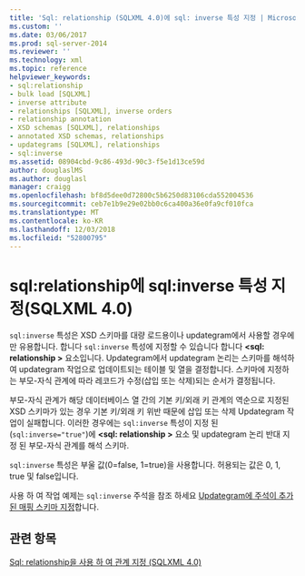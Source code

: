```yaml
---
title: 'Sql: relationship (SQLXML 4.0)에 sql: inverse 특성 지정 | Microsoft 문서'
ms.custom: ''
ms.date: 03/06/2017
ms.prod: sql-server-2014
ms.reviewer: ''
ms.technology: xml
ms.topic: reference
helpviewer_keywords:
- sql:relationship
- bulk load [SQLXML]
- inverse attribute
- relationships [SQLXML], inverse orders
- relationship annotation
- XSD schemas [SQLXML], relationships
- annotated XSD schemas, relationships
- updategrams [SQLXML], relationships
- sql:inverse
ms.assetid: 08904cbd-9c86-493d-90c3-f5e1d13ce59d
author: douglaslMS
ms.author: douglasl
manager: craigg
ms.openlocfilehash: bf8d5dee0d72800c5b6250d83106cda552004536
ms.sourcegitcommit: ceb7e1b9e29e02bb0c6ca400a36e0fa9cf010fca
ms.translationtype: MT
ms.contentlocale: ko-KR
ms.lasthandoff: 12/03/2018
ms.locfileid: "52800795"
---
```

# <a name="specifying-the-sqlinverse-attribute-on-sqlrelationship-sqlxml-40"></a>sql:relationship에 sql:inverse 특성 지정(SQLXML 4.0)
  `sql:inverse` 특성은 XSD 스키마를 대량 로드용이나 updategram에서 사용할 경우에만 유용합니다. 합니다 `sql:inverse` 특성에 지정할 수 있습니다 합니다  **\<sql: relationship >** 요소입니다. Updategram에서 updategram 논리는 스키마를 해석하여 updategram 작업으로 업데이트되는 테이블 및 열을 결정합니다. 스키마에 지정하는 부모-자식 관계에 따라 레코드가 수정(삽입 또는 삭제)되는 순서가 결정됩니다.  
  
 부모-자식 관계가 해당 데이터베이스 열 간의 기본 키/외래 키 관계의 역순으로 지정된 XSD 스키마가 있는 경우 기본 키/외래 키 위반 때문에 삽입 또는 삭제 Updategram 작업이 실패합니다. 이러한 경우에는 `sql:inverse` 특성이 지정 된 (`sql:inverse="true"`)에  **\<sql: relationship >** 요소 및 updategram 논리 반대 지정 된 부모-자식 관계를 해석 스키마.  
  
 `sql:inverse` 특성은 부울 값(0=false, 1=true)을 사용합니다. 허용되는 값은 0, 1, true 및 false입니다.  
  
 사용 하 여 작업 예제는 `sql:inverse` 주석을 참조 하세요 [Updategram에 주석이 추가 된 매핑 스키마 지정](../sqlxml-annotated-xsd-schemas-xpath-queries/updategrams/specifying-an-annotated-mapping-schema-in-an-updategram-sqlxml-4-0.md)합니다.  
  
## <a name="see-also"></a>관련 항목  
 [Sql: relationship을 사용 하 여 관계 지정 &#40;SQLXML 4.0&#41;](specifying-relationships-using-sql-relationship-sqlxml-4-0.md)  
  
  
